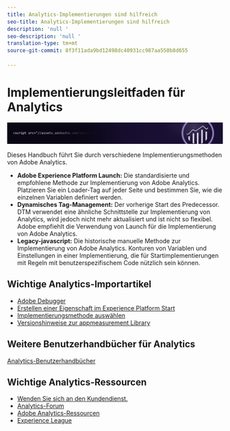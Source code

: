 ```yaml
---
title: Analytics-Implementierungen sind hilfreich
seo-title: Analytics-Implementierungen sind hilfreich
description: 'null '
seo-description: 'null '
translation-type: tm+mt
source-git-commit: 8f3f11ada9bd12498dc40931cc987aa550b8d655

---
```



# Implementierungsleitfaden für Analytics

![Banner](../../assets/doc_banner_implement.png)

Dieses Handbuch führt Sie durch verschiedene Implementierungsmethoden von Adobe Analytics.

* **Adobe Experience Platform Launch:** Die standardisierte und empfohlene Methode zur Implementierung von Adobe Analytics. Platzieren Sie ein Loader-Tag auf jeder Seite und bestimmen Sie, wie die einzelnen Variablen definiert werden.
* **Dynamisches Tag-Management:** Der vorherige Start des Predecessor. DTM verwendet eine ähnliche Schnittstelle zur Implementierung von Analytics, wird jedoch nicht mehr aktualisiert und ist nicht so flexibel. Adobe empfiehlt die Verwendung von Launch für die Implementierung von Adobe Analytics.
* **Legacy-javascript:** Die historische manuelle Methode zur Implementierung von Adobe Analytics. Konturen von Variablen und Einstellungen in einer Implementierung, die für Startimplementierungen mit Regeln mit benutzerspezifischem Code nützlich sein können.

## Wichtige Analytics-Importartikel

* [Adobe Debugger](impl-testing/debugger.md)
* [Erstellen einer Eigenschaft im Experience Platform Start](implement-with-launch/create-analytics-property.md)
* [Implementierungsmethode auswählen](c-implementation-methods/choose-implementation-method.md)
* [Versionshinweise zur appmeasurement Library](appmeasurement-release-notes/appmeasurement-release-notes.md)

## Weitere Benutzerhandbücher für Analytics

[Analytics-Benutzerhandbücher](/help/landing/home.md)

## Wichtige Analytics-Ressourcen

* [Wenden Sie sich an den Kundendienst.](https://helpx.adobe.com/contact/enterprise-support.ec.html)
* [Analytics-Forum](https://forums.adobe.com/community/experience-cloud/analytics-cloud/analytics)
* [Adobe Analytics-Ressourcen](https://forums.adobe.com/message/10660755)
* [Experience League](https://landing.adobe.com/experience-league/)

